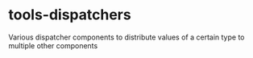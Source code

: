 # tools-dispatchers
Various dispatcher components to distribute values of a certain type to multiple other components
